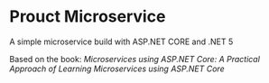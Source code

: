 # Prouct Microservice

A simple microservice build with ASP.NET CORE and .NET 5

Based on the book: *Microservices using ASP.NET Core: A Practical Approach of Learning Microservices using ASP.NET Core*
